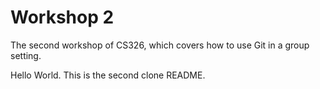 # Workshop 2

The second workshop of CS326, which covers how to use Git in a group setting.

Hello World. This is the second clone README.
